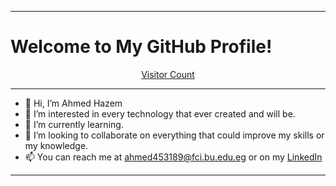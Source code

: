 
---
# Welcome to My GitHub Profile!
<div align="center">
  
[Visitor Count](https://profile-counter.glitch.me/ahmed-hazem-1/count.svg)
  
</div>

---



- 👋 Hi, I’m Ahmed Hazem
- 👀 I’m interested in every technology that ever created and will be.
- 🌱 I’m currently learning.
- 💞️ I’m looking to collaborate on everything that could improve my skills or my knowledge.
- 📫 You can reach me at ahmed453189@fci.bu.edu.eg or on my [LinkedIn](http://www.linkedin.com/in/ahmed-hazem-elabady-9a904924b)


---
